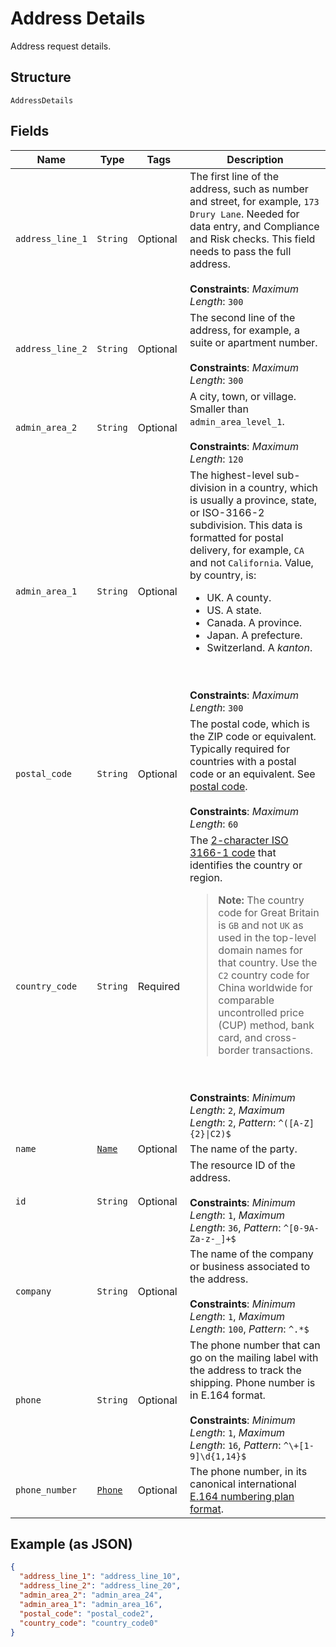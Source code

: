 
# Address Details

Address request details.

## Structure

`AddressDetails`

## Fields

| Name | Type | Tags | Description |
|  --- | --- | --- | --- |
| `address_line_1` | `String` | Optional | The first line of the address, such as number and street, for example, `173 Drury Lane`. Needed for data entry, and Compliance and Risk checks. This field needs to pass the full address.<br><br>**Constraints**: *Maximum Length*: `300` |
| `address_line_2` | `String` | Optional | The second line of the address, for example, a suite or apartment number.<br><br>**Constraints**: *Maximum Length*: `300` |
| `admin_area_2` | `String` | Optional | A city, town, or village. Smaller than `admin_area_level_1`.<br><br>**Constraints**: *Maximum Length*: `120` |
| `admin_area_1` | `String` | Optional | The highest-level sub-division in a country, which is usually a province, state, or ISO-3166-2 subdivision. This data is formatted for postal delivery, for example, `CA` and not `California`. Value, by country, is:<ul><li>UK. A county.</li><li>US. A state.</li><li>Canada. A province.</li><li>Japan. A prefecture.</li><li>Switzerland. A *kanton*.</li></ul><br><br>**Constraints**: *Maximum Length*: `300` |
| `postal_code` | `String` | Optional | The postal code, which is the ZIP code or equivalent. Typically required for countries with a postal code or an equivalent. See [postal code](https://en.wikipedia.org/wiki/Postal_code).<br><br>**Constraints**: *Maximum Length*: `60` |
| `country_code` | `String` | Required | The [2-character ISO 3166-1 code](/api/rest/reference/country-codes/) that identifies the country or region.<blockquote><strong>Note:</strong> The country code for Great Britain is <code>GB</code> and not <code>UK</code> as used in the top-level domain names for that country. Use the `C2` country code for China worldwide for comparable uncontrolled price (CUP) method, bank card, and cross-border transactions.</blockquote><br><br>**Constraints**: *Minimum Length*: `2`, *Maximum Length*: `2`, *Pattern*: `^([A-Z]{2}\|C2)$` |
| `name` | [`Name`](../../doc/models/name.md) | Optional | The name of the party. |
| `id` | `String` | Optional | The resource ID of the address.<br><br>**Constraints**: *Minimum Length*: `1`, *Maximum Length*: `36`, *Pattern*: `^[0-9A-Za-z-_]+$` |
| `company` | `String` | Optional | The name of the company or business associated to the address.<br><br>**Constraints**: *Minimum Length*: `1`, *Maximum Length*: `100`, *Pattern*: `^.*$` |
| `phone` | `String` | Optional | The phone number that can go on the mailing label with the address to track the shipping. Phone number is in E.164 format.<br><br>**Constraints**: *Minimum Length*: `1`, *Maximum Length*: `16`, *Pattern*: `^\+[1-9]\d{1,14}$` |
| `phone_number` | [`Phone`](../../doc/models/phone.md) | Optional | The phone number, in its canonical international [E.164 numbering plan format](https://www.itu.int/rec/T-REC-E.164/en). |

## Example (as JSON)

```json
{
  "address_line_1": "address_line_10",
  "address_line_2": "address_line_20",
  "admin_area_2": "admin_area_24",
  "admin_area_1": "admin_area_16",
  "postal_code": "postal_code2",
  "country_code": "country_code0"
}
```

